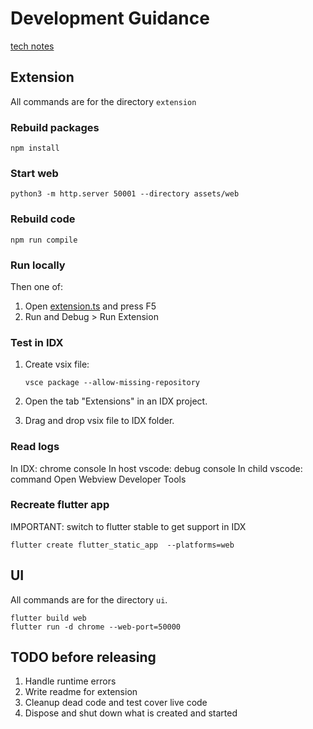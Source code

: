 # Development Guidance

[tech notes](https://docs.google.com/document/d/1ReI23IcRr65cPxu3L4jx5tVqfvmoI2EAOHaucKnkVkg/edit?tab=t.0#heading=h.ijy48vijd9j0)

## Extension

All commands are for the directory `extension`

### Rebuild packages

```
npm install
```

### Start web

```
python3 -m http.server 50001 --directory assets/web
```

### Rebuild code

```
npm run compile
```

### Run locally

Then one of:
1. Open [extension.ts](extension/src/extension.ts) and press F5
2. Run and Debug > Run Extension

### Test in IDX

1. Create vsix file:

    ```
    vsce package --allow-missing-repository
    ```

2. Open the tab "Extensions" in an IDX project.
3. Drag and drop vsix file to IDX folder.

### Read logs

In IDX: chrome console
In host vscode: debug console
In child vscode: command Open Webview Developer Tools

### Recreate flutter app

IMPORTANT: switch to flutter stable to get support in IDX

```
flutter create flutter_static_app  --platforms=web
```

## UI

All commands are for the directory `ui`.

```
flutter build web
flutter run -d chrome --web-port=50000
```

## TODO before releasing

1. Handle runtime errors
2. Write readme for extension
3. Cleanup dead code and test cover live code
4. Dispose and shut down what is created and started
